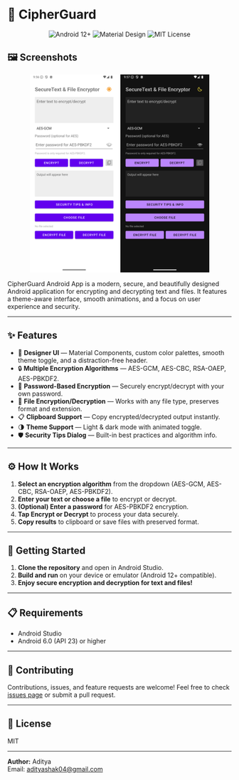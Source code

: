 # 🔐 CipherGuard

<p align="center">
  <img src="https://img.shields.io/badge/Android-12%2B-green?logo=android" alt="Android 12+" />
  <img src="https://img.shields.io/badge/Material%20Design-UI-blue?logo=material-design" alt="Material Design" />
  <img src="https://img.shields.io/badge/License-MIT-yellow" alt="MIT License" />
</p>

## 🖼️ Screenshots

<p align="center">
  <img src="screenshots/app_light.png" alt="App Screenshot - Light Mode" width="200"/>
  <img src="screenshots/app_dark.png" alt="App Screenshot - Dark Mode" width="200"/>
</p>

CipherGuard Android App is a modern, secure, and beautifully designed Android application for encrypting and decrypting text and files. It features a theme-aware interface, smooth animations, and a focus on user experience and security.

---

## ✨ Features

- 🎨 **Designer UI** — Material Components, custom color palettes, smooth theme toggle, and a distraction-free header.
- 🔒 **Multiple Encryption Algorithms** — AES-GCM, AES-CBC, RSA-OAEP, AES-PBKDF2.
- 🔑 **Password-Based Encryption** — Securely encrypt/decrypt with your own password.
- 📁 **File Encryption/Decryption** — Works with any file type, preserves format and extension.
- 📋 **Clipboard Support** — Copy encrypted/decrypted output instantly.
- 🌗 **Theme Support** — Light & dark mode with animated toggle.
- 🛡️ **Security Tips Dialog** — Built-in best practices and algorithm info.

---

## ⚙️ How It Works

1. **Select an encryption algorithm** from the dropdown (AES-GCM, AES-CBC, RSA-OAEP, AES-PBKDF2).
2. **Enter your text or choose a file** to encrypt or decrypt.
3. **(Optional) Enter a password** for AES-PBKDF2 encryption.
4. **Tap Encrypt or Decrypt** to process your data securely.
5. **Copy results** to clipboard or save files with preserved format.

---

## 🚀 Getting Started

1. **Clone the repository** and open in Android Studio.
2. **Build and run** on your device or emulator (Android 12+ compatible).
3. **Enjoy secure encryption and decryption for text and files!**

---

## 📋 Requirements
- Android Studio
- Android 6.0 (API 23) or higher

---

## 🤝 Contributing

Contributions, issues, and feature requests are welcome! Feel free to check [issues page](../../issues) or submit a pull request.

---

## 📄 License
MIT

---
**Author:** Aditya  
Email: adityashak04@gmail.com
